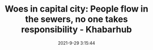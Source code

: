 ---
"title": "Woes in capital city: People flow in the sewers, no one takes responsibility - Khabarhub"
"date": "2021-9-29 3:15:44"
"feed_name": "GOOGLENEWSCONSTRUCTION"
"feed_website": "https://news.google.com/search?q=construction%2Bincident&hl=en-US&gl=US&ceid=US:en"
"feed_rss": "https://news.google.com/rss/search?q=construction%2Bincident&hl=en-US&gl=US&ceid=US:en"
"link": "https://english.khabarhub.com/2021/29/212162/"
"source": "{'href': 'https://english.khabarhub.com', 'title': 'Khabarhub'}"
"file": "_posts/2021-1-1-8c0f76e738d1468343ded981b3cb8f9c4a8f698e.md"
"accident": "0"
"drilling": "0"
"dead": "0"
"injured": "0"
"arrested": "0"
"where": "unknown site"
"causes": "unknown"
"place": "unknown place"
---